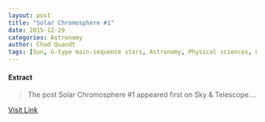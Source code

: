 ```yaml
---
layout: post
title: "Solar Chromosphere #1"
date: 2015-12-29
categories: Astronomy
author: Chad Quandt
tags: [Sun, G-type main-sequence stars, Astronomy, Physical sciences, Outer space, Observational astronomy, Scientific observation, Stellar astronomy, Solar System, Bodies of the Solar System, Space science, Optics, Featured]
---
```





#### Extract
>The post Solar Chromosphere #1 appeared first on Sky &amp; Telescope....



[Visit Link](http://www.skyandtelescope.com/online-gallery/solar-chromosphere-1/)


